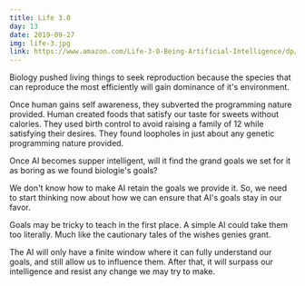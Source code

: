 ```yaml
---
title: Life 3.0
day: 13
date: 2019-09-27
img: life-3.jpg
link: https://www.amazon.com/Life-3-0-Being-Artificial-Intelligence/dp/1101946598
---
```


Biology pushed living things to seek reproduction because the species that can
reproduce the most efficiently will gain dominance of it's environment.

Once human gains self awareness, they subverted the programming nature provided.
Human created foods that satisfy our taste for sweets without calories. They
used birth control to avoid raising a family of 12 while satisfying their
desires. They found loopholes in just about any genetic programming nature
provided.

Once AI becomes supper intelligent, will it find the grand goals we set for it as
boring as we found biologie's goals? 

We don't know how to make AI retain the goals we provide it. So, we need to
start thinking now about how we can ensure that AI's goals stay in our favor.

Goals may be tricky to teach in the first place. A simple AI could take them too
literally. Much like the cautionary tales of the wishes genies grant.

The AI will only have a finite window where it can fully understand our goals,
and still allow us to influence them. After that, it will surpass our
intelligence and resist any change we may try to make.



